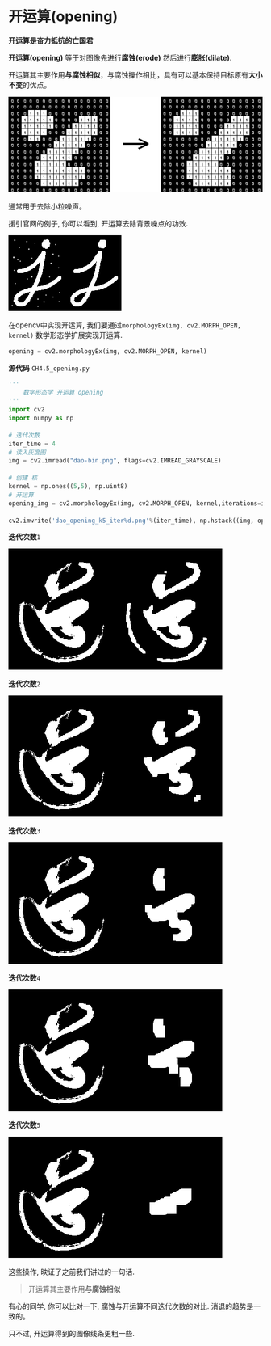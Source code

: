 # 开运算(opening)

**开运算是奋力抵抗的亡国君**

**开运算(opening)** 等于对图像先进行**腐蚀(erode)** 然后进行**膨胀(dilate)**. 

开运算其主要作用**与腐蚀相似**，与腐蚀操作相比，具有可以基本保持目标原有**大小不变**的优点。 



![openbin.gif](./image/openbin.gif)



通常用于去除小粒噪声。

援引官网的例子, 你可以看到, 开运算去除背景噪点的功效.

![opening.png](./image/opening.png)



在opencv中实现开运算, 我们要通过`morphologyEx(img, cv2.MORPH_OPEN, kernel)` 数学形态学扩展实现开运算.

```python
opening = cv2.morphologyEx(img, cv2.MORPH_OPEN, kernel)
```



**源代码** `CH4.5_opening.py`

```python
'''
    数学形态学 开运算 opening
'''
import cv2
import numpy as np

# 迭代次数
iter_time = 4
# 读入灰度图
img = cv2.imread("dao-bin.png", flags=cv2.IMREAD_GRAYSCALE)

# 创建 核
kernel = np.ones((5,5), np.uint8)
# 开运算
opening_img = cv2.morphologyEx(img, cv2.MORPH_OPEN, kernel,iterations=iter_time)

cv2.imwrite('dao_opening_k5_iter%d.png'%(iter_time), np.hstack((img, opening_img)))
```



**迭代次数**`1`

![dao_opening_k5_iter1](./image/dao_opening_k5_iter1.png)



**迭代次数**`2`

![dao_opening_k5_iter2](./image/dao_opening_k5_iter2.png)



**迭代次数**`3`

![dao_opening_k5_iter3](./image/dao_opening_k5_iter3.png)



**迭代次数**`4`

![dao_opening_k5_iter4](./image/dao_opening_k5_iter4.png)



**迭代次数**`5`

![dao_opening_k5_iter5](./image/dao_opening_k5_iter5.png)



这些操作, 映证了之前我们讲过的一句话.

> 开运算其主要作用**与腐蚀相似**

有心的同学, 你可以比对一下, 腐蚀与开运算不同迭代次数的对比.  消退的趋势是一致的。

只不过, 开运算得到的图像线条更粗一些. 

